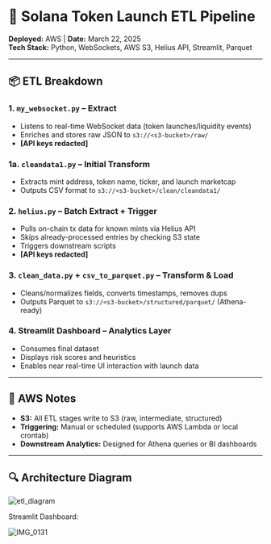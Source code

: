 
# 🔁 Solana Token Launch ETL Pipeline

**Deployed:** AWS | **Date:** March 22, 2025  
**Tech Stack:** Python, WebSockets, AWS S3, Helius API, Streamlit, Parquet

---

## 📦 ETL Breakdown

### 1. `my_websocket.py` – Extract
- Listens to real-time WebSocket data (token launches/liquidity events)
- Enriches and stores raw JSON to `s3://<s3-bucket>/raw/`
- **[API keys redacted]**

### 1a. `cleandata1.py` – Initial Transform
- Extracts mint address, token name, ticker, and launch marketcap
- Outputs CSV format to `s3://<s3-bucket>/clean/cleandata1/`

### 2. `helius.py` – Batch Extract + Trigger
- Pulls on-chain tx data for known mints via Helius API
- Skips already-processed entries by checking S3 state
- Triggers downstream scripts
- **[API keys redacted]**

### 3. `clean_data.py` + `csv_to_parquet.py` – Transform & Load
- Cleans/normalizes fields, converts timestamps, removes dups
- Outputs Parquet to `s3://<s3-bucket>/structured/parquet/` (Athena-ready)

### 4. Streamlit Dashboard – Analytics Layer
- Consumes final dataset
- Displays risk scores and heuristics
- Enables near real-time UI interaction with launch data

---

## 📁 AWS Notes

- **S3:** All ETL stages write to S3 (raw, intermediate, structured)
- **Triggering:** Manual or scheduled (supports AWS Lambda or local crontab)
- **Downstream Analytics:** Designed for Athena queries or BI dashboards

---

## 🔍 Architecture Diagram

![etl_diagram](https://github.com/user-attachments/assets/a914d5bb-ba4c-4cc9-8065-2f4e8842de36)

Streamlit Dashboard:

![IMG_0131](https://github.com/user-attachments/assets/b03123a6-29f3-4b66-b2ed-d3372e4cb202)

